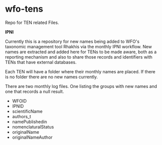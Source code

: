 # wfo-tens

Repo for TEN related Files. 

**IPNI**

Currently this is a repository for new names being added to WFO's taxonomic management tool Rhakhis via the monthly IPNI workflow. New names are extracted and added here for TENs to be made aware, both as a reporting mechanism and also to share those records and identifiers with TENs that have external databases.

Each TEN will have a folder where their monthly names are placed. If there is no folder there are no new names currently.

There are two monthly log files. One listing the groups with new names and one that records a null result.

- WFOID
- IPNID
- scientificName
- authors_t
- namePublishedin
- nomenclaturalStatus
- originalName
- originalNameAuthor
